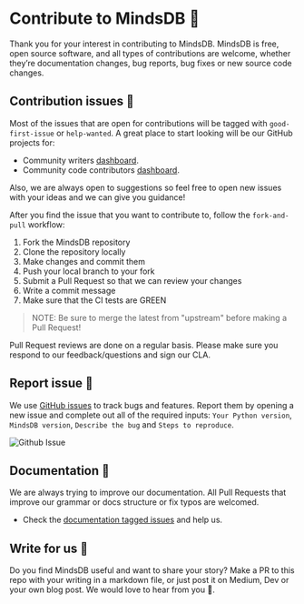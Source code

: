 # Contribute to MindsDB :bear:

Thank you for your interest in contributing to MindsDB. MindsDB is free, open source software, and all types of contributions are welcome, whether they’re documentation changes, bug reports, bug fixes or new source code changes.

## Contribution issues :wrench:

Most of the issues that are open for contributions will be tagged with `good-first-issue` or `help-wanted`. A great place to start looking will be our GitHub projects for:

* Community writers [dashboard](https://github.com/mindsdb/mindsdb/projects/7).
* Community code contributors [dashboard](https://github.com/mindsdb/mindsdb/projects/8).

Also, we are always open to suggestions so feel free to open new issues with your ideas and we can give you guidance!


After you find the issue that you want to contribute to, follow the `fork-and-pull` workflow:

1. Fork the MindsDB repository
2. Clone the repository locally
3. Make changes and commit them
4. Push your local branch to your fork
5. Submit a Pull Request so that we can review your changes
6. Write a commit message
7. Make sure that the CI tests are GREEN
>NOTE: Be sure to merge the latest from "upstream" before making a Pull Request!

Pull Request reviews are done on a regular basis. Please make sure you respond to our feedback/questions and sign our CLA.

## Report issue :loudspeaker:

We use [GitHub issues](https://github.com/mindsdb/mindsdb/issues) to track bugs and features. Report them by opening a new issue and complete out all of the required inputs: `Your Python version`, `MindsDB version`, `Describe the bug` and `Steps to reproduce`.

![Github Issue](/assets/report-issue.gif)

## Documentation :book:

We are always trying to improve our documentation. All Pull Requests that improve our grammar or docs structure or fix typos are welcomed.

* Check the [documentation tagged issues](https://github.com/mindsdb/mindsdb/issues?q=is%3Aissue+is%3Aopen+label%3Adocumentation) and help us.

## Write for us :pencil:

Do you find MindsDB useful and want to share your story? Make a PR to this repo with your writing in a markdown file, or just post it on Medium, Dev or your own blog post. We would love to hear from you :green_heart:.
